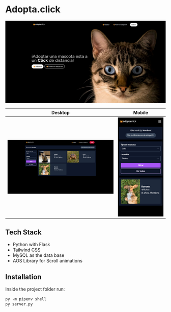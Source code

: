 # Adopta.click

![image1](imgs/landing.png)

Desktop             |  Mobile
:-------------------------:|:-------------------------:
![](imgs/browse-desktop.png)  |  ![](imgs/browse-mobile.png)

## Tech Stack

- Python with Flask
- Tailwind CSS
- MySQL as the data base
- AOS Library for Scroll animations

## Installation

Inside the project folder run:

```
py -m pipenv shell
py server.py
```
